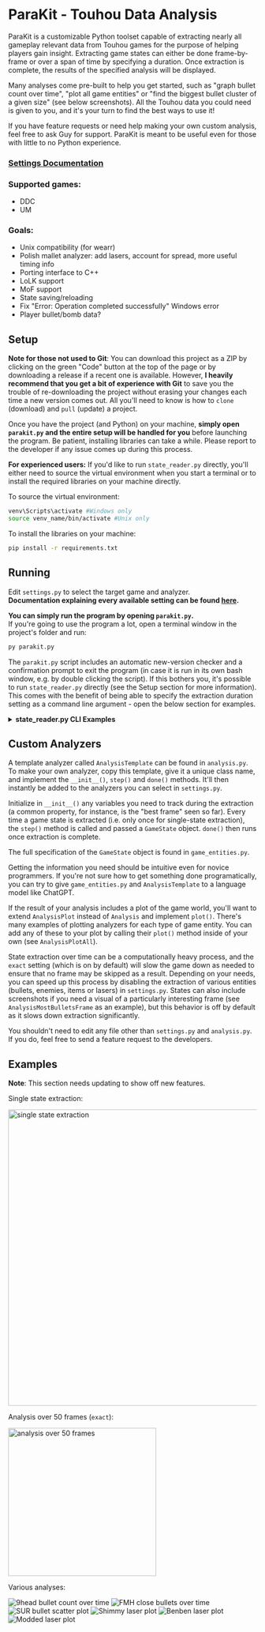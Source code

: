 
# ParaKit - Touhou Data Analysis

ParaKit is a customizable Python toolset capable of extracting nearly all gameplay relevant data from Touhou games for the purpose of helping players gain insight. Extracting game states can either be done frame-by-frame or over a span of time by specifying a duration. Once extraction is complete, the results of the specified analysis will be displayed. 

Many analyses come pre-built to help you get started, such as "graph bullet count over time", "plot all game entities" or "find the biggest bullet cluster of a given size" (see below screenshots). All the Touhou data you could need is given to you, and it's your turn to find the best ways to use it!

If you have feature requests or need help making your own custom analysis, feel free to ask Guy for support. ParaKit is meant to be useful even for those with little to no Python experience.

### [Settings Documentation](./settings.md)
### Supported games:
* DDC
* UM

### Goals:
* Unix compatibility (for wearr)
* Polish mallet analyzer: add lasers, account for spread, more useful timing info
* Porting interface to C++
* LoLK support
* MoF support 
* State saving/reloading
* Fix "Error: Operation completed successfully" Windows error
* Player bullet/bomb data?


## Setup 
**Note for those not used to Git**: You can download this project as a ZIP by clicking on the green "Code" button at the top of the page or by downloading a release if a recent one is available. However, **I heavily recommend that you get a bit of experience with Git** to save you the trouble of re-downloading the project without erasing your changes each time a new version comes out. All you'll need to know is how to `clone` (download) and `pull` (update) a project.

Once you have the project (and Python) on your machine, **simply open `parakit.py` and the entire setup will be handled for you** before launching the program. Be patient, installing libraries can take a while. Please report to the developer if any issue comes up during this process.

**For experienced users:** If you'd like to run `state_reader.py` directly, you'll either need to source the virtual environment when you start a terminal or to install the required libraries on your machine directly.

To source the virtual environment:
```bash
venv\Scripts\activate #Windows only
source venv_name/bin/activate #Unix only
```
To install the libraries on your machine:
```bash
pip install -r requirements.txt
```
 

## Running
 
Edit `settings.py` to select the target game and analyzer. <br>**Documentation explaining every available setting can be found [here](./settings.md).**

**You can simply run the program by opening `parakit.py`.**<br>If you're going to use the program a lot, open a terminal window in the project's folder and run:

```bash
py parakit.py
```

The `parakit.py` script includes an automatic new-version checker and a confirmation prompt to exit the program (in case it is run in its own bash window, e.g. by double clicking the script). If this bothers you, it's possible to run `state_reader.py` directly (see the Setup section for more information). This comes with the benefit of being able to specify the extraction duration setting as a command line argument - open the below section for examples.

<details>
  <summary><b>state_reader.py CLI Examples</b></summary>

<br>When running `state_reader.py` directly, you can specify the extraction duration and `exact` settings as command line arguments. If these are specified, they'll take precedence over your settings in `settings.py`. For single-state extraction if duration isn't set in `settings.py`:
```bash
py state_reader.py
```

For single-state extraction if a different duration is set in `settings.py`:
```bash
py state_reader.py 1f
```

For sequence extraction over 500 in-game frames (value must be an integer):
```bash
py state_reader.py 500f
```

For sequence extraction over 10.5 in-game seconds (value can be decimal) without frame skips:
```bash
py state_reader.py 10.5s exact
```
</details>

## Custom Analyzers

A template analyzer called `AnalysisTemplate` can be found in `analysis.py`. To make your own analyzer, copy this template, give it a unique class name, and implement the `__init__()`, `step()` and `done()` methods. It'll then instantly be added to the analyzers you can select in `settings.py`.

Initialize in `__init__()` any variables you need to track during the extraction (a common property, for instance, is the "best frame" seen so far). Every time a game state is extracted (i.e. only once for single-state extraction), the `step()` method is called and passed a `GameState` object. `done()` then runs once extraction is complete. 

The full specification of the `GameState` object is found in `game_entities.py`. 

Getting the information you need should be intuitive even for novice programmers. If you're not sure how to get something done programatically, you can try to give `game_entities.py` and `AnalysisTemplate` to a language model like ChatGPT.

If the result of your analysis includes a plot of the game world, you'll want to extend `AnalysisPlot` instead of `Analysis` and implement `plot()`. There's many examples of plotting analyzers for each type of game entity. You can add any of these to your plot by calling their `plot()` method inside of your own (see `AnalysisPlotAll`). 

State extraction over time can be a computationally heavy process, and the `exact` setting (which is on by default) will slow the game down as needed to ensure that no frame may be skipped as a result. Depending on your needs, you can speed up this process by disabling the extraction of various entities (bullets, enemies, items or lasers) in `settings.py`. States can also include screenshots if you need a visual of a particularly interesting frame (see `AnalysisMostBulletsFrame` as an example), but this behavior is off by default as it slows down extraction significantly.

You shouldn't need to edit any file other than `settings.py` and `analysis.py`.<br>If you do, feel free to send a feature request to the developers.

## Examples

**Note**: This section needs updating to show off new features.

Single state extraction:

<img alt="single state extraction" src="https://i.imgur.com/mKAfFJ0.png" width="600px">

Analysis over 50 frames (`exact`):

<img alt="analysis over 50 frames" src="https://i.imgur.com/voSiS0I.png" width="300px">

Various analyses:

![9head bullet count over time](https://i.imgur.com/nLY7TPQ.png)
![FMH close bullets over time](https://i.imgur.com/o11hOLC.png)
![SUR bullet scatter plot](https://i.imgur.com/zXazVcT.png)
![Shimmy laser plot](https://cdn.discordapp.com/attachments/913211531158749227/1105889947241693396/image.png)
![Benben laser plot](https://cdn.discordapp.com/attachments/913211531158749227/1105993194233139351/image.png)
![Modded laser plot](https://cdn.discordapp.com/attachments/205514395566997514/1106354957281665034/image.png)
